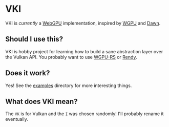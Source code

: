# VKI

VKI is _currently_ a [WebGPU](https://github.com/gpuweb/gpuweb)
implementation, inspired by [WGPU](https://github.com/gfx-rs/wgpu) and
[Dawn](https://dawn.googlesource.com/dawn). 

## Should I use this?

VKI is hobby project for learning how to build a sane
abstraction layer over the Vulkan API. You probably want to use
[WGPU-RS](https://github.com/gfx-rs/wgpu-rs) or
[Rendy](https://github.com/amethyst/rendy).

## Does it work?

Yes! See the [examples](examples) directory for more interesting things.

## What does VKI mean?

The `VK` is for Vulkan and the `I` was chosen randomly! I'll probably
rename it eventually.